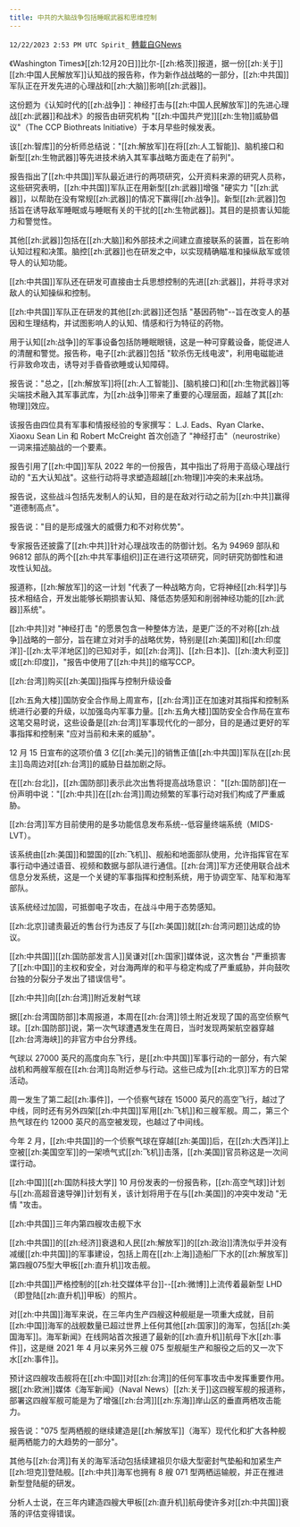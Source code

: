 ```yaml
---
title: 中共的大脑战争包括睡眠武器和思维控制
---
```

`12/22/2023 2:53 PM UTC Spirit_` [轉載自GNews](https://gnews.org/articles/2141032)




《Washington Times》[[zh:12月20日]]比尔-[[zh:格茨]]报道，据一份[[zh:关于]][[zh:中国人民解放军]]认知战的报告称，作为新作战战略的一部分，[[zh:中共国]]军队正在开发先进的心理战和[[zh:大脑]]影响[[zh:武器]]。

这份题为《认知时代的[[zh:战争]]：神经打击与[[zh:中国人民解放军]]的先进心理战[[zh:武器]]和战术》的报告由研究机构 "[[zh:中国共产党]][[zh:生物]]威胁倡议"（The CCP Biothreats Initiative）于本月早些时候发表。

该[[zh:智库]]的分析师总结说："[[zh:解放军]]在将[[zh:人工智能]]、脑机接口和新型[[zh:生物武器]]等先进技术纳入其军事战略方面走在了前列"。

报告指出了[[zh:中共国]]军队最近进行的两项研究，公开资料来源的研究人员称，这些研究表明，[[zh:中共国]]军队正在用新型[[zh:武器]]增强 "硬实力 "[[zh:武器]]，以帮助在没有常规[[zh:武器]]的情况下赢得[[zh:战争]]。新型[[zh:武器]]包括旨在诱导敌军睡眠或与睡眠有关的干扰的[[zh:生物武器]]。其目的是损害认知能力和警觉性。

其他[[zh:武器]]包括在[[zh:大脑]]和外部技术之间建立直接联系的装置，旨在影响认知过程和决策。脑控[[zh:武器]]也在研发之中，以实现精确瞄准和操纵敌军或领导人的认知功能。

[[zh:中共国]]军队还在研发可直接由士兵思想控制的先进[[zh:武器]]，并将寻求对敌人的认知操纵和控制。

[[zh:中共国]]军队正在研发的其他[[zh:武器]]还包括 "基因药物"--旨在改变人的基因和生理结构，并试图影响人的认知、情感和行为特征的药物。

用于认知[[zh:战争]]的军事设备包括防睡眠眼镜，这是一种可穿戴设备，能促进人的清醒和警觉。报告称，电子[[zh:武器]]包括 "软杀伤无线电波"，利用电磁能进行非致命攻击，诱导对手昏昏欲睡或认知障碍。

报告说："总之，[[zh:解放军]]将[[zh:人工智能]]、[脑机接口]和[[zh:生物武器]]等尖端技术融入其军事武库，为[[zh:战争]]带来了重要的心理层面，超越了其[[zh:物理]]效应。

该报告由四位具有军事和情报经验的专家撰写： L.J. Eads、Ryan Clarke、Xiaoxu Sean Lin 和 Robert McCreight 首次创造了 "神经打击"（neurostrike）一词来描述脑战的一个要素。

报告引用了[[zh:中国]]军队 2022 年的一份报告，其中指出了将用于高级心理战行动的 "五大认知战"。这些行动将寻求塑造超越[[zh:物理]]冲突的未来战场。

报告说，这些战斗包括先发制人的认知，目的是在敌对行动之前为[[zh:中共]]赢得 "道德制高点"。

报告说："目的是形成强大的威慑力和不对称优势"。

专家报告还披露了[[zh:中共]]针对心理战攻击的防御计划。名为 94969 部队和 96812 部队的两个[[zh:中共军事组织]]正在进行这项研究，同时研究防御性和进攻性认知战。

报道称，[[zh:解放军]]的这一计划 "代表了一种战略方向，它将神经[[zh:科学]]与技术相结合，开发出能够长期损害认知、降低态势感知和削弱神经功能的[[zh:武器]]系统"。

[[zh:中共]]对 "神经打击 "的愿景包含一种整体方法，是更广泛的不对称[[zh:战争]]战略的一部分，旨在建立对对手的战略优势，特别是[[zh:美国]]和[[zh:印度洋]]-[[zh:太平洋地区]]的已知对手，如[[zh:台湾]]、[[zh:日本]]、[[zh:澳大利亚]]或[[zh:印度]]，"报告中使用了[[zh:中共]]的缩写CCP。

[[zh:台湾]]购买[[zh:美国]]指挥与控制升级设备


[[zh:五角大楼]]国防安全合作局上周宣布，[[zh:台湾]]正在加速对其指挥和控制系统进行必要的升级，以加强岛内军事力量。[[zh:五角大楼]]国防安全合作局在宣布这笔交易时说，这些设备是[[zh:台湾]]军事现代化的一部分，目的是通过更好的军事指挥和控制来 "应对当前和未来的威胁"。

12 月 15 日宣布的这项价值 3 亿[[zh:美元]]的销售正值[[zh:中共国]]军队在[[zh:民主]]岛周边对[[zh:台湾]]的威胁日益加剧之际。

在[[zh:台北]]，[[zh:国防部]]表示此次出售将提高战场意识： "[[zh:国防部]]在一份声明中说："[[zh:中共]]在[[zh:台湾]]周边频繁的军事行动对我们构成了严重威胁。

[[zh:台湾]]军方目前使用的是多功能信息发布系统--低容量终端系统（MIDS-LVT）。

该系统由[[zh:美国]]和盟国的[[zh:飞机]]、舰船和地面部队使用，允许指挥官在军事行动中通过语音、视频和数据与部队进行通信。[[zh:台湾]]军方还使用联合战术信息分发系统，这是一个关键的军事指挥和控制系统，用于协调空军、陆军和海军部队。

该系统经过加固，可抵御电子攻击，在战斗中用于态势感知。

[[zh:北京]]谴责最近的售台行为违反了与[[zh:美国]]就[[zh:台湾问题]]达成的协议。

[[zh:中共国]][[zh:国防部发言人]]吴谦对[[zh:国家]]媒体说，这次售台 "严重损害了[[zh:中国]]的主权和安全，对台海两岸的和平与稳定构成了严重威胁，并向鼓吹台独的分裂分子发出了错误信号"。


[[zh:中共]]向[[zh:台湾]]附近发射气球


据[[zh:台湾国防部]]本周报道，本周在[[zh:台湾]]领土附近发现了国的高空侦察气球。[[zh:国防部]]说，第一次气球遭遇发生在周日，当时发现两架航空器穿越[[zh:台湾海峡]]的非官方中台分界线。

气球以 27000 英尺的高度向东飞行，是[[zh:中共国]]军事行动的一部分，有六架战机和两艘军舰在[[zh:台湾]]岛附近参与行动。这些已成为[[zh:北京]]军方的日常活动。

周一发生了第二起[[zh:事件]]，一个侦察气球在 15000 英尺的高空飞行，越过了中线，同时还有另外四架[[zh:中共国]]军用[[zh:飞机]]和三艘军舰。周二，第三个热气球在约 12000 英尺的高空被发现，也越过了中间线。

今年 2 月，[[zh:中共国]]的一个侦察气球在穿越[[zh:美国]]后，在[[zh:大西洋]]上空被[[zh:美国空军]]的一架喷气式[[zh:飞机]]击落，[[zh:美国]]官员称这是一次间谍行动。


[[zh:中国]][[zh:国防科技大学]] 10 月份发表的一份报告称，[[zh:高空气球]]计划与[[zh:高超音速导弹]]计划有关，该计划将用于在与[[zh:美国]]的冲突中发动 "无情 "攻击。


[[zh:中共国]]三年内第四艘攻击舰下水


[[zh:中共国]]的[[zh:经济]]衰退和人民[[zh:解放军]]的[[zh:政治]]清洗似乎并没有减缓[[zh:中共国]]的军事建设，包括上周在[[zh:上海]]造船厂下水的[[zh:解放军]]第四艘075型大甲板[[zh:直升机]]攻击舰。

[[zh:中共国]]严格控制的[[zh:社交媒体平台]]--[[zh:微博]]上流传着最新型 LHD（即登陆[[zh:直升机]]甲板）的照片。

对[[zh:中共国]]海军来说，在三年内生产四艘这种舰艇是一项重大成就，目前[[zh:中国]]海军的战舰数量已超过世界上任何其他[[zh:国家]]的海军，包括[[zh:美国海军]]。海军新闻》在线网站首次报道了最新的[[zh:直升机]]航母下水[[zh:事件]]，这是继 2021 年 4 月以来另外三艘 075 型舰艇生产和服役之后的又一次下水[[zh:事件]]。

预计这四艘攻击舰将在[[zh:中国]]对[[zh:台湾]]的任何军事攻击中发挥重要作用。据[[zh:欧洲]]媒体《海军新闻》（Naval News）[[zh:关于]]这四艘军舰的报道称，部署这四艘军舰可能是为了增强[[zh:台湾]][[zh:东海]]岸山区的垂直两栖攻击能力。

报告说："075 型两栖舰的继续建造是[[zh:解放军]]（海军）现代化和扩大各种舰艇两栖能力的大趋势的一部分"。

其他与[[zh:台湾]]有关的海军活动包括续建祖贝尔级大型密封气垫船和加紧生产[[zh:坦克]]登陆舰。[[zh:中共]]海军也拥有 8 艘 071 型两栖运输舰，并正在推进新型登陆艇的研发。

分析人士说，在三年内建造四艘大甲板[[zh:直升机]]航母使许多对[[zh:中共国]]衰落的评估变得错误。





